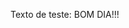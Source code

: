 Texto de teste: BOM DIA!!!



<!-- # A0
TESTE
<P>oi oi oi oi oi oi  oi oi oi oi oi oi</P>
<h1>oi</h1> 
<P>oi <br> oi oi oi oi oi oi oi oi oi oi oi</P>
<h2>oi</h2>
<P>oi oi <br> oi oi oi oi oi oi oi oi oi oi</P>
<h3>oi</h3>
<P>oi oi oi <br> oi oi oi oi oi oi oi oi oi</P>
<h4>oi</h4>
<P>oi oi oi oi <br>  oi oi oi oi oi oi oi oi</P>
<h5>oi</h5>
<P>oi oi oi oi oi  <br>  oi oi oi oi oi oi oi</P>
<h6>oi</h6>
<P>oi oi oi oi oi oi <br>  oi oi oi oi oi oi</P> -->
